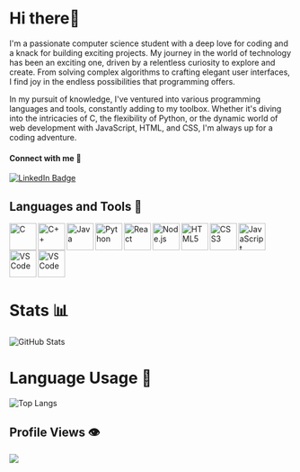 # Hi there👋

I'm a passionate computer science student with a deep love for coding and a knack for building exciting projects. My journey in the world of technology has been an exciting one, driven by a relentless curiosity to explore and create. From solving complex algorithms to crafting elegant user interfaces, I find joy in the endless possibilities that programming offers.

In my pursuit of knowledge, I've ventured into various programming languages and tools, constantly adding to my toolbox. Whether it's diving into the intricacies of C, the flexibility of Python, or the dynamic world of web development with JavaScript, HTML, and CSS, I'm always up for a coding adventure.

#### Connect with me 📎
[![LinkedIn Badge](https://img.shields.io/badge/LinkedIn-0077B5?style=for-the-badge&logo=linkedin&logoColor=white)](https://www.linkedin.com/in/muhammad-saif-a-8a181620a/)

## Languages and Tools 🔧

<a href="https://en.wikipedia.org/wiki/C_(programming_language)">
   <img align="left" alt="C" width="48px" src="https://cdn.jsdelivr.net/gh/devicons/devicon/icons/c/c-original.svg" />
</a>
<a href="https://en.wikipedia.org/wiki/C%2B%2B">
   <img align="left" alt="C++" width="48px" src="https://cdn.jsdelivr.net/gh/devicons/devicon/icons/cplusplus/cplusplus-original.svg" />
</a>
<a href="https://www.java.com/">
   <img align="left" alt="Java" width="48px" src="https://cdn.jsdelivr.net/gh/devicons/devicon/icons/java/java-original.svg" />
</a>
<a href="https://www.python.org/">
   <img align="left" alt="Python" width="48px" src="https://cdn.jsdelivr.net/gh/devicons/devicon/icons/python/python-original.svg" />
</a>
<a href="https://reactjs.org/">
   <img align="left" alt="React" width="48px" src="https://cdn.jsdelivr.net/gh/devicons/devicon/icons/react/react-original.svg" />
</a>
<a href="https://nodejs.org/">
   <img align="left" alt="Node.js" width="48px" src="https://cdn.jsdelivr.net/gh/devicons/devicon/icons/nodejs/nodejs-original.svg" />
</a>
<a href="https://developer.mozilla.org/en-US/docs/Web/HTML">
   <img align="left" alt="HTML5" width="48px" src="https://cdn.jsdelivr.net/gh/devicons/devicon/icons/html5/html5-original.svg" />
</a>
<a href="https://developer.mozilla.org/en-US/docs/Web/CSS">
   <img align="left" alt="CSS3" width="48px" src="https://cdn.jsdelivr.net/gh/devicons/devicon/icons/css3/css3-original.svg" />
</a>
<a href="https://developer.mozilla.org/en-US/docs/Web/JavaScript">
   <img align="left" alt="JavaScript" width="48px" src="https://cdn.jsdelivr.net/gh/devicons/devicon/icons/javascript/javascript-original.svg" />
</a>
<a href="https://code.visualstudio.com/">
   <img align="left" alt="VSCode" width="48px" src="https://cdn.jsdelivr.net/gh/devicons/devicon/icons/vscode/vscode-original.svg" />
</a>
<a href="https://cdn.jsdelivr.net/gh/devicons/devicon@v2.15.1/devicon.min.css">
   <img align="left" alt="VSCode" width="48px" src="https://cdn.jsdelivr.net/gh/devicons/devicon/icons/circleci/circleci-plain-wordmark.svg" />
</a>
<br clear="left"/>


# Stats 📊

![GitHub Stats](https://github-readme-stats.vercel.app/api?username=MSA0202&show_icons=true&theme=radical)

# Language Usage 📜

![Top Langs](https://github-readme-stats.vercel.app/api/top-langs/?username=MSA0202&theme=radical)

## Profile Views 👁
![](https://komarev.com/ghpvc/?username=MSA0202&color=blueviolet&style=flat-square)





